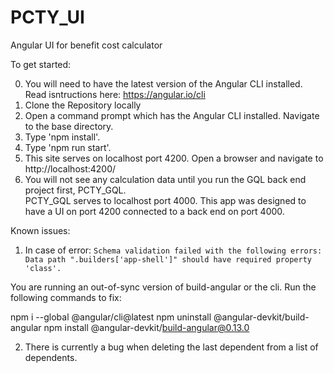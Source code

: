 # PCTY_UI
Angular UI for benefit cost calculator

To get started:

0. You will need to have the latest version of the Angular CLI installed. Read isntructions here: https://angular.io/cli
1. Clone the Repository locally
2. Open a command prompt which has the Angular CLI installed.  Navigate to the base directory.
3. Type 'npm install'.
4. Type 'npm run start'.
5. This site serves on localhost port 4200.  Open a browser and navigate to http://localhost:4200/
6. You will not see any calculation data until you run the GQL back end project first, PCTY_GQL.  
PCTY_GQL serves to localhost port 4000.  This app was designed to have a UI on port 4200 connected to a back end on port 4000.


Known issues:
1. In case of error:
`Schema validation failed with the following errors:
  Data path ".builders['app-shell']" should have required property 'class'.`

You are running an out-of-sync version of build-angular or the cli.  Run the following commands to fix:

npm i --global @angular/cli@latest
npm uninstall @angular-devkit/build-angular
npm install @angular-devkit/build-angular@0.13.0

2.  There is currently a bug when deleting the last dependent from a list of dependents.
